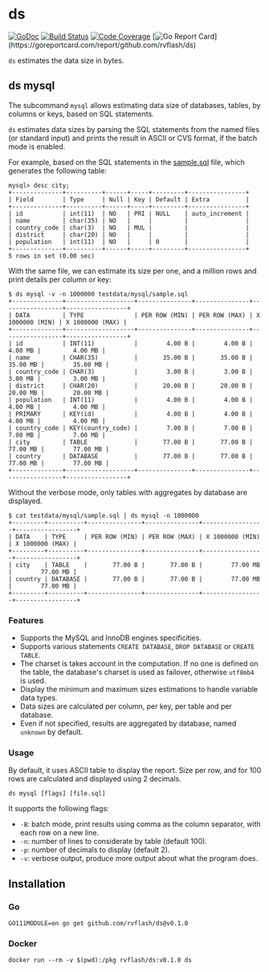 # ds

[![GoDoc](https://godoc.org/github.com/rvflash/ds?status.svg)](https://godoc.org/github.com/rvflash/ds)
[![Build Status](https://api.travis-ci.org/rvflash/ds.svg?branch=master)](https://travis-ci.org/rvflash/ds?branch=master)
[![Code Coverage](https://codecov.io/gh/rvflash/ds/branch/master/graph/badge.svg)](https://codecov.io/gh/rvflash/ds)
[![Go Report Card](https://goreportcard.com/badge/github.com/rvflash/ds?)](https://goreportcard.com/report/github.com/rvflash/ds)


`ds` estimates the data size in bytes.

## ds mysql

The subcommand `mysql` allows estimating data size of databases, tables, by columns or keys, based on SQL statements.

`ds` estimates data sizes by parsing the SQL statements from the named files (or standard input) and 
prints the result in ASCII or CVS format, if the batch mode is enabled. 

For example, based on the SQL statements in the [sample.sql](testdata/mysql/sample.sql) file, 
which generates the following table:

```
mysql> desc city;
+--------------+----------+------+-----+---------+----------------+
| Field        | Type     | Null | Key | Default | Extra          |
+--------------+----------+------+-----+---------+----------------+
| id           | int(11)  | NO   | PRI | NULL    | auto_increment |
| name         | char(35) | NO   |     |         |                |
| country_code | char(3)  | NO   | MUL |         |                |
| district     | char(20) | NO   |     |         |                |
| population   | int(11)  | NO   |     | 0       |                |
+--------------+----------+------+-----+---------+----------------+
5 rows in set (0.00 sec)
 ```

With the same file, we can estimate its size per one, and a million rows and print details per column or key:

```
$ ds mysql -v -n 1000000 testdata/mysql/sample.sql 
+--------------+-------------------+---------------+---------------+-----------------+-----------------+
| DATA         | TYPE              | PER ROW (MIN) | PER ROW (MAX) | X 1000000 (MIN) | X 1000000 (MAX) |
+--------------+-------------------+---------------+---------------+-----------------+-----------------+
| id           | INT(11)           |        4.00 B |        4.00 B |         4.00 MB |         4.00 MB |
| name         | CHAR(35)          |       35.00 B |       35.00 B |        35.00 MB |        35.00 MB |
| country_code | CHAR(3)           |        3.00 B |        3.00 B |         3.00 MB |         3.00 MB |
| district     | CHAR(20)          |       20.00 B |       20.00 B |        20.00 MB |        20.00 MB |
| population   | INT(11)           |        4.00 B |        4.00 B |         4.00 MB |         4.00 MB |
| PRIMARY      | KEY(id)           |        4.00 B |        4.00 B |         4.00 MB |         4.00 MB |
| country_code | KEY(country_code) |        7.00 B |        7.00 B |         7.00 MB |         7.00 MB |
| city         | TABLE             |       77.00 B |       77.00 B |        77.00 MB |        77.00 MB |
| country      | DATABASE          |       77.00 B |       77.00 B |        77.00 MB |        77.00 MB |
+--------------+-------------------+---------------+---------------+-----------------+-----------------+
```

Without the verbose mode, only tables with aggregates by database are displayed.

```
$ cat testdata/mysql/sample.sql | ds mysql -n 1000000 
+---------+----------+---------------+---------------+-----------------+-----------------+
| DATA    | TYPE     | PER ROW (MIN) | PER ROW (MAX) | X 1000000 (MIN) | X 1000000 (MAX) |
+---------+----------+---------------+---------------+-----------------+-----------------+
| city    | TABLE    |       77.00 B |       77.00 B |        77.00 MB |        77.00 MB |
| country | DATABASE |       77.00 B |       77.00 B |        77.00 MB |        77.00 MB |
+---------+----------+---------------+---------------+-----------------+-----------------+
```


### Features

- Supports the MySQL and InnoDB engines specificities.
- Supports various statements `CREATE DATABASE`, `DROP DATABASE` or `CREATE TABLE`.
- The charset is takes account in the computation. 
If no one is defined on the table, the database's charset is used as failover, otherwise `utf8mb4` is used.  
- Display the minimum and maximum sizes estimations to handle variable data types.
- Data sizes are calculated per column, per key, per table and per database.
- Even if not specified, results are aggregated by database, named `unknown` by default.


### Usage

By default, it uses ASCII table to display the report.
Size per row, and for 100 rows are calculated and displayed using 2 decimals.

```
ds mysql [flags] [file.sql]
```

It supports the following flags:

* `-B`: batch mode, print results using comma as the column separator, with each row on a new line.
* `-n`: number of lines to considerate by table (default 100).
* `-p`: number of decimals to display (default 2).
* `-v`: verbose output, produce more output about what the program does.


## Installation

### Go

```shell
GO111MODULE=on go get github.com/rvflash/ds@v0.1.0
```

### Docker

```shell
docker run --rm -v $(pwd):/pkg rvflash/ds:v0.1.0 ds
```

